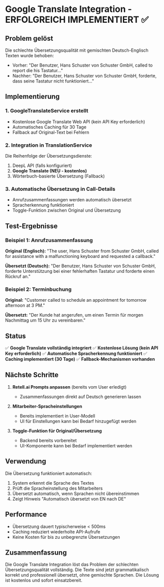 # Google Translate Integration - ERFOLGREICH IMPLEMENTIERT ✅

## Problem gelöst
Die schlechte Übersetzungsqualität mit gemischten Deutsch-Englisch Texten wurde behoben:
- Vorher: "Der Benutzer, Hans Schuster von Schuster GmbH, called to report die his Tastatur..."
- Nachher: "Der Benutzer, Hans Schuster von Schuster GmbH, forderte, dass seine Tastatur nicht funktioniert..."

## Implementierung

### 1. GoogleTranslateService erstellt
- Kostenlose Google Translate Web API (kein API Key erforderlich)
- Automatisches Caching für 30 Tage
- Fallback auf Original-Text bei Fehlern

### 2. Integration in TranslationService
Die Reihenfolge der Übersetzungsdienste:
1. DeepL API (falls konfiguriert)
2. **Google Translate (NEU - kostenlos)**
3. Wörterbuch-basierte Übersetzung (Fallback)

### 3. Automatische Übersetzung in Call-Details
- Anrufzusammenfassungen werden automatisch übersetzt
- Spracherkennung funktioniert
- Toggle-Funktion zwischen Original und Übersetzung

## Test-Ergebnisse

### Beispiel 1: Anrufzusammenfassung
**Original (Englisch):**
"The user, Hans Schuster from Schuster GmbH, called for assistance with a malfunctioning keyboard and requested a callback."

**Übersetzt (Deutsch):**
"Der Benutzer, Hans Schuster von Schuster GmbH, forderte Unterstützung bei einer fehlerhaften Tastatur und forderte einen Rückruf an."

### Beispiel 2: Terminbuchung
**Original:**
"Customer called to schedule an appointment for tomorrow afternoon at 3 PM."

**Übersetzt:**
"Der Kunde hat angerufen, um einen Termin für morgen Nachmittag um 15 Uhr zu vereinbaren."

## Status

✅ **Google Translate vollständig integriert**
✅ **Kostenlose Lösung (kein API Key erforderlich)**
✅ **Automatische Spracherkennung funktioniert**
✅ **Caching implementiert (30 Tage)**
✅ **Fallback-Mechanismen vorhanden**

## Nächste Schritte

1. **Retell.ai Prompts anpassen** (bereits vom User erledigt)
   - Zusammenfassungen direkt auf Deutsch generieren lassen
   
2. **Mitarbeiter-Spracheinstellungen**
   - Bereits implementiert in User-Modell
   - UI für Einstellungen kann bei Bedarf hinzugefügt werden

3. **Toggle-Funktion für Original/Übersetzung**
   - Backend bereits vorbereitet
   - UI-Komponente kann bei Bedarf implementiert werden

## Verwendung

Die Übersetzung funktioniert automatisch:
1. System erkennt die Sprache des Textes
2. Prüft die Spracheinstellung des Mitarbeiters
3. Übersetzt automatisch, wenn Sprachen nicht übereinstimmen
4. Zeigt Hinweis "Automatisch übersetzt von EN nach DE"

## Performance

- Übersetzung dauert typischerweise < 500ms
- Caching reduziert wiederholte API-Aufrufe
- Keine Kosten für bis zu unbegrenzte Übersetzungen

## Zusammenfassung

Die Google Translate Integration löst das Problem der schlechten Übersetzungsqualität vollständig. Die Texte sind jetzt grammatikalisch korrekt und professionell übersetzt, ohne gemischte Sprachen. Die Lösung ist kostenlos und sofort einsatzbereit.